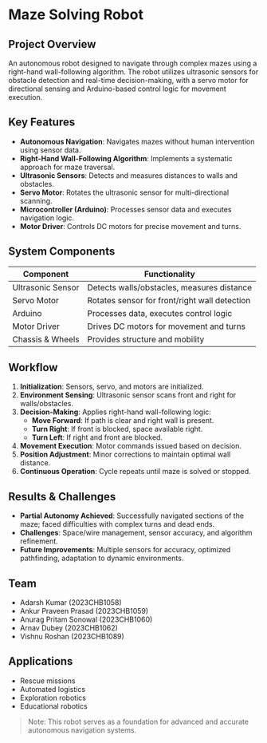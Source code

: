 # Maze Solving Robot

## Project Overview
An autonomous robot designed to navigate through complex mazes using a right-hand wall-following algorithm. The robot utilizes ultrasonic sensors for obstacle detection and real-time decision-making, with a servo motor for directional sensing and Arduino-based control logic for movement execution.

## Key Features
- **Autonomous Navigation**: Navigates mazes without human intervention using sensor data.
- **Right-Hand Wall-Following Algorithm**: Implements a systematic approach for maze traversal.
- **Ultrasonic Sensors**: Detects and measures distances to walls and obstacles.
- **Servo Motor**: Rotates the ultrasonic sensor for multi-directional scanning.
- **Microcontroller (Arduino)**: Processes sensor data and executes navigation logic.
- **Motor Driver**: Controls DC motors for precise movement and turns.

## System Components

| Component        | Functionality                                     |
|------------------|---------------------------------------------------|
| Ultrasonic Sensor | Detects walls/obstacles, measures distance       |
| Servo Motor       | Rotates sensor for front/right wall detection    |
| Arduino           | Processes data, executes control logic           |
| Motor Driver      | Drives DC motors for movement and turns          |
| Chassis & Wheels  | Provides structure and mobility                  |

## Workflow
1. **Initialization**: Sensors, servo, and motors are initialized.
2. **Environment Sensing**: Ultrasonic sensor scans front and right for walls/obstacles.
3. **Decision-Making**: Applies right-hand wall-following logic:
   - **Move Forward**: If path is clear and right wall is present.
   - **Turn Right**: If front is blocked, space available right.
   - **Turn Left**: If right and front are blocked.
4. **Movement Execution**: Motor commands issued based on decision.
5. **Position Adjustment**: Minor corrections to maintain optimal wall distance.
6. **Continuous Operation**: Cycle repeats until maze is solved or stopped.

## Results & Challenges
- **Partial Autonomy Achieved**: Successfully navigated sections of the maze; faced difficulties with complex turns and dead ends.
- **Challenges**: Space/wire management, sensor accuracy, and algorithm refinement.
- **Future Improvements**: Multiple sensors for accuracy, optimized pathfinding, adaptation to dynamic environments.

## Team
- Adarsh Kumar (2023CHB1058)
- Ankur Praveen Prasad (2023CHB1059)
- Anurag Pritam Sonowal (2023CHB1060)
- Arnav Dubey (2023CHB1062)
- Vishnu Roshan (2023CHB1089)

## Applications
- Rescue missions  
- Automated logistics  
- Exploration robotics  
- Educational robotics  

> Note: This robot serves as a foundation for advanced and accurate autonomous navigation systems.
